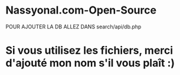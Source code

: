 # Nassyonal.com-Open-Source
POUR AJOUTER LA DB ALLEZ DANS 
search/api/db.php

# Si vous utilisez les fichiers, merci d'ajouté mon nom s'il vous plaît :)
